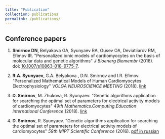 ```yaml
---
title: "Publication"
collection: publications
permalink: /publications/
---
```

## Conference papers
1. **Smirnov DN**, Belyakova GA, Syunyaev RA, Gusev OA, Deviatiiarov RM, Efimov IR. 
"Personalized ionic models of cardiomyocytes on the basis of molecular data and genetic algorithms"
_J Bioenerg Biomembr_ (2018). doi: [10.1007/s10863-018-9775-7](https://doi.org/10.1007/s10863-018-9775-7).

2. **R.A. Syunyaev**, G.A. Belyakova , D.N. Smirnov and I.R. Efimov.
"Personalized Mathematical Models of Human Cardiomyocytes Electrophysiology"
_VOLGA NEUROSCIENCE MEETING_ (2018). [link](http://www.operamedphys.org/content/neurodynamics-and-artificial-intelligence)

3. **D. Smirnov**, M. Zhukova, R. Syunyaev.
"Genetic algorithms application for searching the optimal set of parameters for electrical activity models of cardiomyocytes"
_49th Mathematics.Computing.Education International Conference_ (2018). [link](http://www.mce.su/eng/archive/abstracts/mce25/sect128324/doc312343/)

4. **D. Smirnov**, R. Syunyaev.
"Genetic algorithms application for searching the optimal set of parameters for electrical activity models of cardiomyocytes"
_59th MIPT Scientific Conference_ (2016). [pdf in russian](http://conf59.mipt.ru/static/reports_pdf/2935.pdf)

